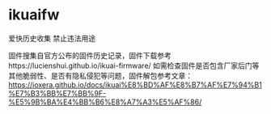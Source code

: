 # ikuaifw
爱快历史收集 禁止违法用途

固件搜集自官方公布的固件历史记录，固件下载参考https://lucienshui.github.io/ikuai-firmware/
如需检查固件是否包含厂家后门等其他脆弱性、是否有隐私侵犯等问题，固件解包参考文章：https://ioxera.github.io/docs/ikuai%E8%BD%AF%E8%B7%AF%E7%94%B1%E7%B3%BB%E7%BB%9F-%E5%9B%BA%E4%BB%B6%E8%A7%A3%E5%AF%86/


